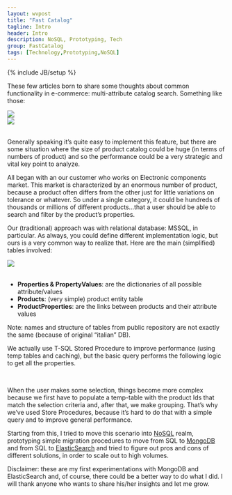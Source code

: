 ```yaml
---
layout: wvpost
title: "Fast Catalog"
tagline: Intro
header: Intro
description: NoSQL, Prototyping, Tech
group: FastCatalog
tags: [Technology,Prototyping,NoSQL]
---
```

{% include JB/setup %}

These few articles born to share some thoughts about common functionality in e-commerce: multi-attribute catalog search. Something like those:

<img src="{{ BASE_PATH }}/images/fastcatalog/fastcatalog1.png"  class="img-rounded"  /><br/>
<img src="{{ BASE_PATH }}/images/fastcatalog/fastcatalog2.png"  class="img-rounded"  /><br/><br/>


Generally speaking it’s quite easy to implement this feature, but there are some situation where the size of product catalog could be huge (in terms of numbers of product) and so the performance could be a very strategic and vital key point to analyze.

All began with an our customer who works on Electronic components market. This market is characterized by an enormous number of product, because a product often differs from the other just for little variations on tolerance or whatever. So under a single category, it could be hundreds of thousands or millions of different products…that a user should be able to search and filter by the product’s properties.

Our (traditional) approach was with relational database: MSSQL, in particular. As always, you could define different implementation logic, but ours is a very common way to realize that. Here are the main (simplified) tables involved:

<img src="{{ BASE_PATH }}/images/fastcatalog/fastcatalog_tables.png"  class="img-rounded" /><br/><br/>

- **Properties & PropertyValues**: are the dictionaries of all possible attribute/values
- **Products**: (very simple) product entity table
- **ProductProperties**: are the links between products and their attribute values

Note: names and structure of tables from public repository are not exactly the same (because of original “italian” DB).

We actually use T-SQL Stored Procedure to improve performance (using temp tables and caching), but the basic query performs the following logic to get all the properties.

<script type="syntaxhighlighter" class="brush: sql">
<![CDATA[
select IDProperty, ProprietyDesc, IDValue, ValueDesc, COUNT(*) as COUNT
from (
	select P.IDProperty,
		   P.description as ProprietyDesc,
			 P.IdCategory,
		   PV.IDValue,
		   PV.description as ValueDesc 			 
	from eice.ProductProperties PP 
	inner join eice.Products P on PP.idprodotto = P.IDProdotto
	inner join PropertyValues PV on PP.IDValue = PV.IDValue
	inner join Properties PR on PR.IDProperty = PV.IDProperty
	where P.IdCategory = @IdCategory
)  T
group by IDProprieta,ProprietaDesc,IDValore,ValoreDesc
order by IDProprieta,ProprietaDesc,IDValore,ValoreDesc
]]></script> 

When the user makes some selection, things become more complex because we first have to populate a temp-table with the product Ids 
that match the selection criteria and, after that, we make grouping. 
That’s why we’ve used Store Procedures, because it’s hard to do that with a simple query and to improve general performance.

Starting from this, I tried to move this scenario into <a href="https://en.wikipedia.org/wiki/NoSQL" target="_blank">NoSQL</a> realm, 
prototyping simple migration procedures to move from SQL to <a href="https://www.mongodb.org/" target="_blank">MongoDB</a> and from SQL 
to <a href="https://www.elastic.co/" target="_blank">ElasticSearch</a> and tried to figure out pros and cons of different solutions, 
in order to scale out to high volumes.

Disclaimer: these are my first experimentations with MongoDB and ElasticSearch and, of course, there could be a better way to do what I did. 
I will thank anyone who wants to share his/her insights and let me grow. 
